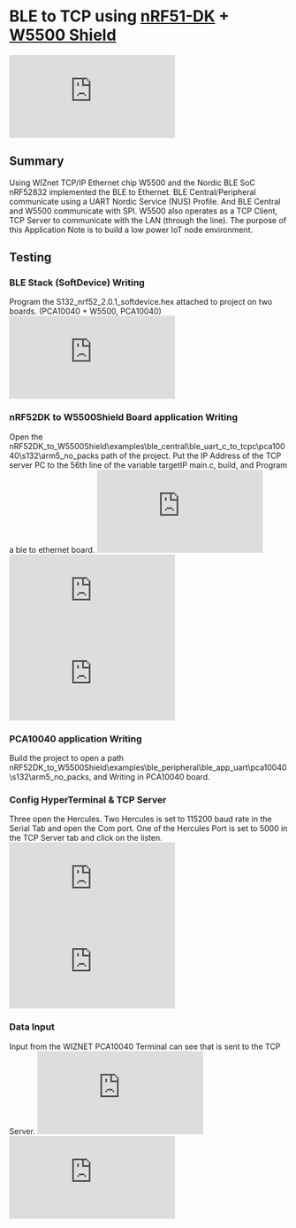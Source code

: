 # BLE to TCP using [nRF51-DK](https://www.nordicsemi.com/eng/Products/Bluetooth-low-energy/nRF52-DK) + [W5500 Shield](http://wizwiki.net/wiki/doku.php?id=osh:w5500_ethernet_shield:start)


![nRF51DK + W5500 Shield](http://wizwiki.net/wiki/lib/exe/fetch.php?media=osh:cookie:nrf52_w5500_shield.jpg "nRF51DK + W5500 Shield")

## Summary

Using WIZnet TCP/IP Ethernet chip W5500 and the Nordic BLE SoC nRF52832 implemented the BLE to Ethernet. BLE Central/Peripheral communicate using a UART Nordic Service (NUS) Profile. And BLE Central and W5500 communicate with SPI. W5500 also operates as a TCP Client, TCP Server to communicate with the LAN (through the line). The purpose of this Application Note is to build a low power IoT node environment. 

## Testing

### BLE Stack (SoftDevice) Writing
Program the S132_nrf52_2.0.1_softdevice.hex attached to project on two boards. (PCA10040 + W5500, PCA10040) 
![SD Writing](http://wizwiki.net/wiki/lib/exe/fetch.php?media=osh:cookie:3-1_bte_testing.jpg "SD Writing")

### nRF52DK to W5500Shield Board application Writing
Open the nRF52DK_to_W5500Shield\examples\ble_central\ble_uart_c_to_tcpc\pca10040\s132\arm5_no_packs path of the project. Put the IP Address of the TCP server PC to the 56th line of the variable targetIP main.c, build, and Program a ble to ethernet board.
![ipconfig](http://wizwiki.net/wiki/lib/exe/fetch.php?media=osh:cookie:ipconfig.png "ipconfig")
![targetIP](http://wizwiki.net/wiki/lib/exe/fetch.php?media=osh:cookie:3-3_bte_testing.jpg "targetIP")
![APP Writing](http://wizwiki.net/wiki/lib/exe/fetch.php?media=osh:cookie:3-4_bte_testing.jpg "APP Writing")

### PCA10040 application Writing
Build the project to open a path nRF52DK_to_W5500Shield\examples\ble_peripheral\ble_app_uart\pca10040\s132\arm5_no_packs, and Writing in PCA10040 board. 

### Config HyperTerminal & TCP Server
Three open the Hercules. Two Hercules is set to 115200 baud rate in the Serial Tab and open the Com port. One of the Hercules Port is set to 5000 in the TCP Server tab and click on the listen. 
![Hercules1](http://wizwiki.net/wiki/lib/exe/fetch.php?media=osh:cookie:3-5_bte_testing.jpg "Hercules1")
![Hercules2](http://wizwiki.net/wiki/lib/exe/fetch.php?media=osh:cookie:3-6_bte_testing.jpg "Hercules2")

### Data Input
Input from the WIZNET PCA10040 Terminal can see that is sent to the TCP Server. 
![Data Input1](http://wizwiki.net/wiki/lib/exe/fetch.php?media=osh:cookie:3-7_bte_testing.jpg "Data Input1")
![Data Input2](http://wizwiki.net/wiki/lib/exe/fetch.php?media=osh:cookie:3-8_bte_testing.jpg "Data Input2")


